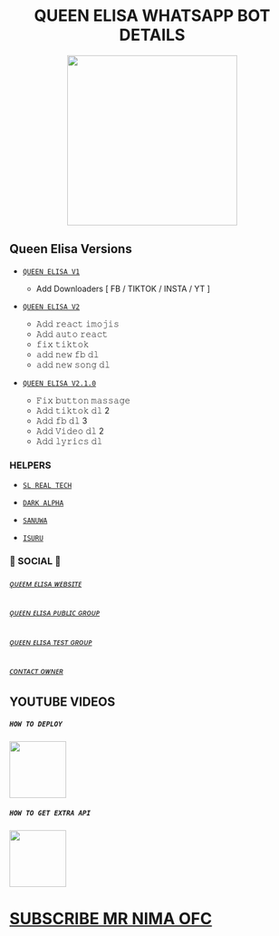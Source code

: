 
<div align="center">
   
   # QUEEN ELISA WHATSAPP BOT DETAILS
   
  <img src="https://i.ibb.co/ZWctf3M/Queen-Elisa-Git-Lo-Go.jpg" width="300" height="300">
  
</div align="center">


## Queen Elisa Versions 

+ [`QUEEN ELISA V1`]()
   
   + Add Downloaders [ FB / TIKTOK / INSTA / YT ]
+ [`QUEEN ELISA V2`]()
   + 𝙰𝚍𝚍 𝚛𝚎𝚊𝚌𝚝 𝚒𝚖𝚘𝚓𝚒𝚜
   + 𝙰𝚍𝚍 𝚊𝚞𝚝𝚘 𝚛𝚎𝚊𝚌𝚝
   + 𝚏𝚒𝚡 𝚝𝚒𝚔𝚝𝚘𝚔 
   + 𝚊𝚍𝚍 𝚗𝚎𝚠 𝚏𝚋 𝚍𝚕
   + 𝚊𝚍𝚍 𝚗𝚎𝚠 𝚜𝚘𝚗𝚐 𝚍𝚕
+ [`QUEEN ELISA V2.1.0`]()
  + 𝙵𝚒𝚡 𝚋𝚞𝚝𝚝𝚘𝚗 𝚖𝚊𝚜𝚜𝚊𝚐𝚎
  + 𝙰𝚍𝚍 𝚝𝚒𝚔𝚝𝚘𝚔 𝚍𝚕 2
  + 𝙰𝚍𝚍 𝚏𝚋 𝚍𝚕 3
  + 𝙰𝚍𝚍 𝚅𝚒𝚍𝚎𝚘 𝚍𝚕 2
  + 𝙰𝚍𝚍 𝚕𝚢𝚛𝚒𝚌𝚜 𝚍𝚕


### HELPERS 

 + [`SL REAL TECH`]()
 
 + [`DARK ALPHA`]()
  
 + [`SANUWA`]()
  
  + [`ISURU`]()

### 👸 SOCIAL 👸
  
###### [ǫᴜᴇᴇᴍ ᴇʟɪsᴀ ᴡᴇʙsɪᴛᴇ]()
###### [ǫᴜᴇᴇɴ ᴇʟɪsᴀ ᴘᴜʙʟɪᴄ ɢʀᴏᴜᴘ]()
###### [ǫᴜᴇᴇɴ ᴇʟɪsᴀ ᴛᴇsᴛ ɢʀᴏᴜᴘ]()
###### [ᴄᴏɴᴛᴀᴄᴛ ᴏᴡɴᴇʀ]()


## YOUTUBE VIDEOS


##### `HOW TO DEPLOY`
 <img src="https://i.ibb.co/ZWctf3M/Queen-Elisa-Git-Lo-Go.jpg" width="100" height="100">

##### `HOW TO GET EXTRA API`
 <img src="https://i.ibb.co/ZWctf3M/Queen-Elisa-Git-Lo-Go.jpg" width="100" height="100">

 
 
 # [SUBSCRIBE MR NIMA OFC](https://youtube.com/c/NIMAOFC)

